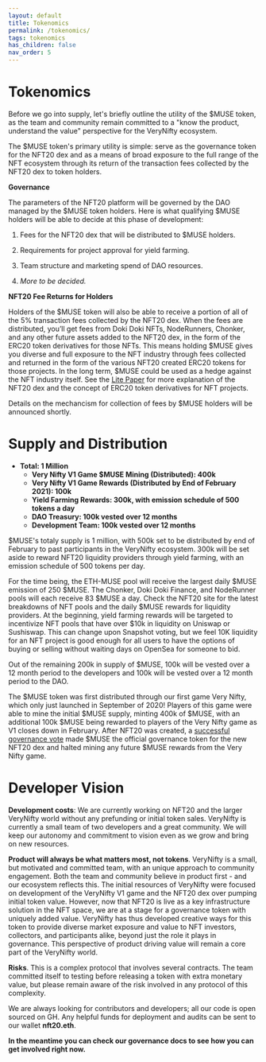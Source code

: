 ```yaml
---
layout: default
title: Tokenomics
permalink: /tokenomics/
tags: tokenomics
has_children: false
nav_order: 5
---
```


# Tokenomics

Before we go into supply, let's briefly outline the utility of the $MUSE token, as the team and community remain committed to a "know the product, understand the value" perspective for the VeryNifty ecosystem.

The $MUSE token's primary utility is simple: serve as the governance token for the NFT20 dex and as a means of broad exposure to the full range of the NFT ecosystem through its return of the transaction fees collected by the NFT20 dex to token holders. 

**Governance**

The parameters of the NFT20 platform will be governed by the DAO managed by the $MUSE token holders. Here is what qualifying $MUSE holders will be able to decide at this phase of development:

1. Fees for the NFT20 dex that will be distributed to $MUSE holders.

2. Requirements for project approval for yield farming.

3. Team structure and marketing spend of DAO resources.

4. *More to be decided.*

**NFT20 Fee Returns for Holders**

Holders of the $MUSE token will also be able to receive a portion of all of the 5% transaction fees collected by the NFT20 dex. When the fees are distributed, you’ll get fees from Doki Doki NFTs, NodeRunners, Chonker, and any other future assets added to the NFT20 dex, in the form of the ERC20 token derivatives for those NFTs. This means holding $MUSE gives you diverse and full exposure to the NFT industry through fees collected and returned in the form of the various NFT20 created ERC20 tokens for those projects. In the long term, $MUSE could be used as a hedge against the NFT industry itself. See the [Lite Paper](https://docs.nft20.io/lite-paper/) for more explanation of the NFT20 dex and the concept of ERC20 token derivatives for NFT projects. 

Details on the mechancism for collection of fees by $MUSE holders will be announced shortly. 

# Supply and Distribution

* **Total: 1 Million**
  * **Very Nifty V1 Game $MUSE Mining (Distributed): 400k**
  * **Very Nifty V1 Game Rewards (Distributed by End of February 2021): 100k**
  * **Yield Farming Rewards: 300k, with emission schedule of 500 tokens a day**
  * **DAO Treasury: 100k vested over 12 months**
  * **Development Team: 100k vested over 12 months**
 
$MUSE's totaly supply is 1 million, with 500k set to be distributed by end of February to past participants in the VeryNifty ecosystem. 300k will be set aside to reward NFT20 liquidity providers through yield farming, with an emission schedule of 500 tokens per day. 

For the time being, the ETH-MUSE pool will receive the largest daily $MUSE emission of 250 $MUSE. The Chonker, Doki Doki Finance, and NodeRunner pools will each receive 83 $MUSE a day. Check the NFT20 site for the latest breakdowns of NFT pools and the daily $MUSE rewards for liquidity providers. At the beginning, yield farming rewards will be targeted to incentivize NFT pools that have over $10k in liquidity on Uniswap or Sushiswap. This can change upon Snapshot voting, but we feel 10K liquidity for an NFT project is good enough for all users to have the options of buying or selling without waiting days on OpenSea for someone to bid.

Out of the remaining 200k in supply of $MUSE, 100k will be vested over a 12 month period to the developers and 100k will be vested over a 12 month period to the DAO.

The $MUSE token was first distributed through our first game Very Nifty, which only just launched in September of 2020! Players of this game were able to mine the initial $MUSE supply, minting 400k of $MUSE, with an additional 100k $MUSE being rewarded to players of the Very Nifty game as V1 closes down in February. After NFT20 was created, a [successful governance vote](https://snapshot.page/#/nft20.eth/proposal/QmNxjAdTqxCVhJpZ9vRfz7ry215m2JYKb9K59ohm4AgDZU) made $MUSE the official governance token for the new NFT20 dex and halted mining any future $MUSE rewards from the Very Nifty game.

# Developer Vision

**Development costs**: We are currently working on NFT20 and the larger VeryNifty world without any prefunding or initial token sales. VeryNifty is currently a small team of two developers and a great community. We will keep our autonomy and commitment to vision even as we grow and bring on new resources. 

**Product will always be what matters most, not tokens**. VeryNifty is a small, but motivated and committed team, with an unique approach to community engagement. Both the team and community believe in product first - and our ecosystem reflects this. The initial resources of VeryNifty were focused on development of the VeryNifty V1 game and the NFT20 dex over pumping initial token value. However, now that NFT20 is live as a key infrastructure solution in the NFT space, we are at a stage for a governance token with uniquely added value. VeryNifty has thus developed creative ways for this token to provide diverse market exposure and value to NFT investors, collectors, and participants alike, beyond just the role it plays in governance. This perspective of product driving value will remain a core part of the VeryNifty world. 

**Risks**. This is a complex protocol that involves several contracts. The team committed itself to testing before releasing a token with extra monetary value, but please remain aware of the risk involved in any protocol of this complexity. 

We are always looking for contributors and developers; all our code is open sourced on GH. Any helpful funds for deployment and audits can be sent to our wallet **nft20.eth**.

**In the meantime you can check our governance docs to see how you can get involved right now.**
